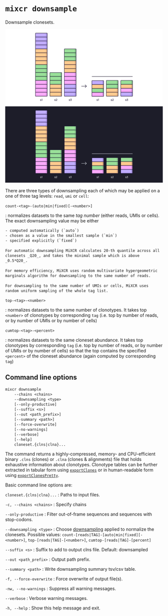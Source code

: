 # `mixcr downsample`

Downsample clonesets.

![](./pics/downsampling-light.svg#only-light)
![](./pics/downsampling-dark.svg#only-dark)

There are three types of downsampling each of which may be applied on a one of three tag levels: `read`, `umi` or `cell`:

`count-<tag>-(auto|min|fixed)[-<number>]`

:   normalizes datasets to the same _tag number_ (either reads, UMIs or cells). The exact downsampling value may be either

    - computed automatically (`auto`)
    - chosen as a value in the smallest sample (`min`)
    - specified explicitly (`fixed`)

    For automatic downsampling MiXCR calculates 20-th quantile across all clonesets _Q20_, and takes the minimal sample which is above _0.5*Q20_.
    
    For memory efficiency, MiXCR uses random multivariate hypergeometric marginals algorithm for downsampling to the same number of reads.
     
    For downsampling to the same number of UMIs or cells, MiXCR uses random uniform sampling of the whole tag list. 

`top-<tag>-<number>`

:   normalizes datasets to the same number of clonotypes. It takes top `<number>` of clonotypes by corresponding `tag` (i.e. top by number of reads, or by number of UMIs or by number of cells)

`cumtop-<tag>-<percent>`

:   normalizes datasets to the same cloneset abundance. It takes top clonotypes by corresponding `tag` (i.e. top by number of reads, or by number of UMIs or by number of cells) so that the top contains the specified `<percent>` of the cloneset abundance (again computed by corresponding `tag`)


## Command line options

```
mixcr downsample 
    --chains <chains>
    --downsampling <type> 
    [--only-productive] 
    [--suffix <s>] 
    [--out <path_prefix>] 
    [--summary <path>] 
    [--force-overwrite] 
    [--no-warnings] 
    [--verbose] 
    [--help]
    cloneset.{clns|clna}...
```

The command returns a highly-compressed, memory- and CPU-efficient binary `.clns` (clones) or `.clna` (clones & alignments) file that holds exhaustive information about clonotypes. Clonotype tables can be further extracted in tabular form using [`exportClones`](./mixcr-export.md#clonotype-tables) or in human-readable form using [`exportClonesPretty`](./mixcr-exportPretty.md#clonotypes).

Basic command line options are:

`cloneset.{clns|clna}...`
: Paths to input files.

`-c, --chains <chains>`
: Specify chains

`--only-productive`
: Filter out-of-frame sequences and sequences with stop-codons.

`--downsampling <type>`
: Choose [downsampling](./mixcr-postanalysis.md#downsampling) applied to normalize the clonesets. Possible values: `count-[reads|TAG]-[auto|min|fixed][-<number>]`, `top-[reads|TAG]-[<number>]`, `cumtop-[reads|TAG]-[percent]`

`--suffix <s>`
: Suffix to add to output clns file. Default: downsampled

`--out <path_prefix>`
: Output path prefix.

`--summary <path>`
: Write downsampling summary tsv/csv table.

`-f, --force-overwrite`
: Force overwrite of output file(s).

`-nw, --no-warnings`
: Suppress all warning messages.

`--verbose`
: Verbose warning messages.

`-h, --help`
: Show this help message and exit.
